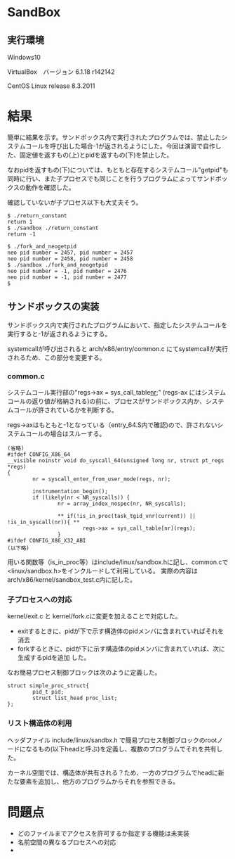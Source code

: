 # SandBox
## 実行環境
Windows10

VirtualBox　バージョン 6.1.18 r142142

CentOS Linux release 8.3.2011

# 結果
簡単に結果を示す。サンドボックス内で実行されたプログラムでは、禁止したシステムコールを呼び出した場合-1が返されるようにした。今回は演習で自作した、固定値を返すもの(上)とpidを返すもの(下)を禁止した。

なおpidを返すもの(下)については、もともと存在するシステムコール"getpid"も同時に行い、また子プロセスでも同じことを行うプログラムによってサンドボックスの動作を確認した。

確認していないが子プロセス以下も大丈夫そう。

```
$ ./return_constant
return 1
$ ./sandbox ./return_constant
return -1
```

```
$ ./fork_and_neogetpid
neo pid number = 2457, pid number = 2457
neo pid number = 2458, pid number = 2458
$ ./sandbox ./fork_and_neogetpid
neo pid number = -1, pid number = 2476
neo pid number = -1, pid number = 2477
$ 
```

## サンドボックスの実装
サンドボックス内で実行されたプログラムにおいて、指定したシステムコールを実行すると-1が返されるようにする。

systemcallが呼び出されると arch/x86/entry/common.c にてsystemcallが実行されるため、この部分を変更する。

### common.c
システムコール実行部の"regs->ax = sys_call_table[nr](regs);" (regs-ax にはシステムコールの返り値が格納される)の前に、プロセスがサンドボックス内か、システムコールが許されているかを判断する。

regs->axはもともと-1となっている（entry_64.S内で確認)ので、許されないシステムコールの場合はスルーする。

```
(省略)
#ifdef CONFIG_X86_64
__visible noinstr void do_syscall_64(unsigned long nr, struct pt_regs *regs)
{
        nr = syscall_enter_from_user_mode(regs, nr);

        instrumentation_begin();
        if (likely(nr < NR_syscalls)) {
                nr = array_index_nospec(nr, NR_syscalls);

                ** if(!is_in_proc(task_tgid_vnr(current)) ||  !is_in_syscall(nr)){ **
                        regs->ax = sys_call_table[nr](regs);
                }
#ifdef CONFIG_X86_X32_ABI
(以下略)
```

用いる関数等（is_in_proc等）はinclude/linux/sandbox.hに記し、common.cで<linux/sandbox.h>をインクルードして利用している。
実際の内容はarch/x86/kernel/sandbox_test.c内に記した。

### 子プロセスへの対応
kernel/exit.c と kernel/fork.cに変更を加えることで対応した。

- exitするときに、pidが下で示す構造体のpidメンバに含まれていればそれを消去
- forkするときに、pidが下に示す構造体のpidメンバに含まれていれば、次に生成するpidを追加
した。

なお簡易プロセス制御ブロックは次のように定義した。

```
struct simple_proc_struct{
        pid_t pid;
        struct list_head proc_list;
};
```

### リスト構造体の利用
ヘッダファイル include/linux/sandbx.h で簡易プロセス制御ブロックのrootノードになるもの(以下headと呼ぶ)を定義し、複数のプログラムでそれを共有した。

カーネル空間では、構造体が共有される？ため、一方のプログラムでheadに新たな要素を追加し、他方のプログラムからそれを参照できる。

# 問題点
- どのファイルまでアクセスを許可するか指定する機能は未実装
- 名前空間の異なるプロセスへの対応
- 

